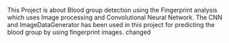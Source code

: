 This Project is about Blood group detection using the Fingerprint analysis which uses Image processing and Convolutional Neural Network.
The CNN and ImageDataGenerator has been used in this project for predicting the blood group by using fingerprint images.
changed
